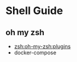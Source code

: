 # Shell Guide

## oh my zsh

- [zsh:oh-my-zsh:plugins](https://github.com/ohmyzsh/ohmyzsh/wiki/Plugins)
- docker-compose